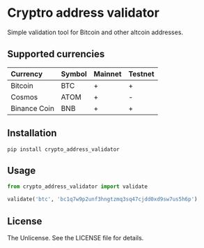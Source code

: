 # Cryptro address validator
Simple validation tool for Bitcoin and other altcoin addresses.

## Supported currencies
| Currency      | Symbol | Mainnet | Testnet |
|:------------- | ------ | ------- | ------- |
| Bitcoin       | BTC    | +       | +       |
| Cosmos        | ATOM   | +       | -       |
| Binance Coin  | BNB    | +       | +       |


## Installation
```
pip install crypto_address_validator
```

## Usage
```python
from crypto_address_validator import validate

validate('btc', 'bc1q7w9p2unf3hngtzmq3sq47cjdd0xd9sw7us5h6p')
```

## License
The Unlicense. See the LICENSE file for details.
